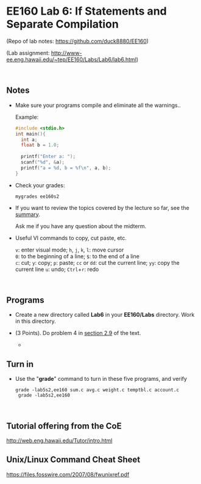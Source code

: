 # EE160 Lab 6: If Statements and Separate Compilation 

(Repo of lab notes: <https://github.com/duck8880/EE160>)

(Lab assignment: <http://www-ee.eng.hawaii.edu/~tep/EE160/Labs/Lab6/lab6.html>)

  ​

## Notes

- Make sure your programs compile and eliminate all the warnings.. 

  Example:  

  ```c
  #include <stdio.h>
  int main(){
    int a;
    float b = 1.0;
    
    printf("Enter a: ");
    scanf("%d", &a);
    printf("a = %d, b = %f\n", a, b);
  }
  ```

- Check your grades:

   `mygrades ee160s2`

- If you want to review the topics covered by the lecture so far, see the [summary](http://www-ee.eng.hawaii.edu/cgi-local/mklec.cgi?18+3+EE160/S18). 

  Ask me if you have any question about the midterm.

- Useful VI commands to copy, cut paste, etc.

    `v`: enter visual mode;    `h`, `j`, `k`, `l`: move cursor  
    `0`: to the beginning of a line;    `$`: to the end of a line  
    `c`: cut;    `y`: copy;    `p`: paste;    `cc` or `dd`: cut the current line;    `yy`: copy the current line
    `u`: undo;    `Ctrl`+`r`: redo

  ​

## Programs

- Create a new directory called **Lab6** in your **EE160/Labs** directory. Work in this directory.

- (3 Points). Do problem 4 in [section 2.9](http://www-ee.eng.hawaii.edu/~tep/EE160/Book/chap2/section2.1.9.html) of the text.

   

  - ​





## Turn in

- Use the "**grade**" command to turn in these five programs, and verify

  `grade -lab5s2,ee160 sum.c avg.c weight.c temptbl.c account.c `  
  ` grade -lab5s2,ee160`  


  ​



## Tutorial offering from the CoE

<http://web.eng.hawaii.edu/Tutor/intro.html>

## Unix/Linux Command Cheat Sheet

<https://files.fosswire.com/2007/08/fwunixref.pdf>
